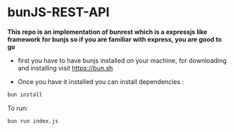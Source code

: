 # bunJS-REST-API

**This repo is an implementation of bunrest which is a expressjs like framework for bunjs so if you are familiar with express, you are good to go**

- first you have to have bunjs installed on your machine, for downloading and installing visit https://bun.sh

- Once you have it installed you can install dependencies :

```bash
bun install
```

To run:

```bash
bun run index.js
```
